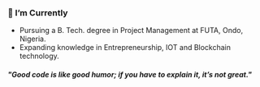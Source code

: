 ### 🌱 I’m Currently
- Pursuing a B. Tech. degree in Project Management at FUTA, Ondo, Nigeria.
- Expanding knowledge in Entrepreneurship, IOT and Blockchain technology.

<!--
### 🎭 Ice Breakers
* **Would you rather...**
  * Refactor code all day or write documentation all day?
  * Have all your code documented but messy, or perfectly structured but without a single comment?
* **Question**: Introvert or Extrovert? :)
-->
 
#### **<em>"Good code is like good humor; if you have to explain it, it’s not great."</em>**
